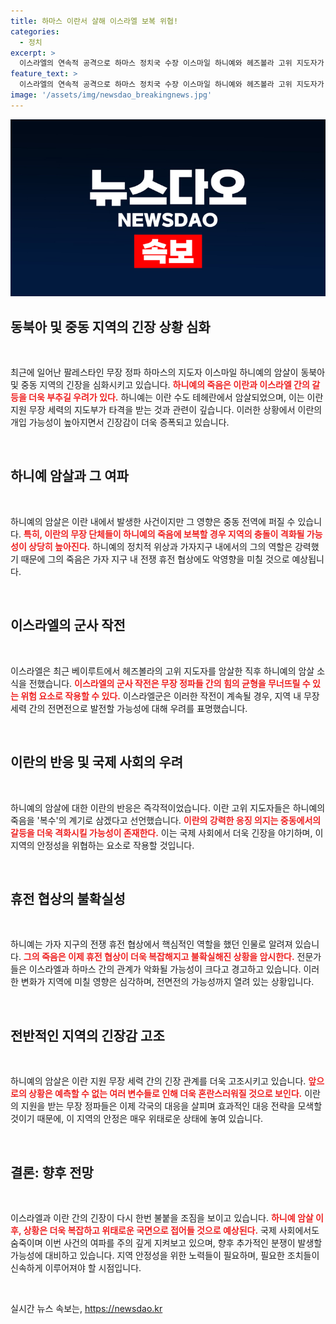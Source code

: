 ```yaml
---
title: 하마스 이란서 살해 이스라엘 보복 위협!
categories:
  - 정치
excerpt: >
  이스라엘의 연속적 공격으로 하마스 정치국 수장 이스마일 하니예와 헤즈볼라 고위 지도자가 암살되며 중동의 확전 우려가 고조됐다. 이란의 개입 여부와 가자전쟁 휴전 협상이 불투명해진 가운데, 지역 긴장이 극한으로 치닫고 있다.
feature_text: >
  이스라엘의 연속적 공격으로 하마스 정치국 수장 이스마일 하니예와 헤즈볼라 고위 지도자가 암살되며 중동의 확전 우려가 고조됐다. 이란의 개입 여부와 가자전쟁 휴전 협상이 불투명해진 가운데, 지역 긴장이 극한으로 치닫고 있다.
image: '/assets/img/newsdao_breakingnews.jpg'
---
```


<p><img src="/assets/img/newsdao_breakingnews.jpg" alt="implanttips 속보" /></p>

<h2 data-ke-size="size26">동북아 및 중동 지역의 긴장 상황 심화</h2>

<p data-ke-size="size16">&nbsp;</p>

<p data-ke-size="size16">최근에 일어난 팔레스타인 무장 정파 하마스의 지도자 이스마일 하니예의 암살이 동북아 및 중동 지역의 긴장을 심화시키고 있습니다. <b><span style="color: #ee2323;">하니예의 죽음은 이란과 이스라엘 간의 갈등을 더욱 부추길 우려가 있다.</span></b> 하니예는 이란 수도 테헤란에서 암살되었으며, 이는 이란 지원 무장 세력의 지도부가 타격을 받는 것과 관련이 깊습니다. 이러한 상황에서 이란의 개입 가능성이 높아지면서 긴장감이 더욱 증폭되고 있습니다.</p>

<p data-ke-size="size16">&nbsp;</p>

<h2 data-ke-size="size26">하니예 암살과 그 여파</h2>

<p data-ke-size="size16">&nbsp;</p>

<p data-ke-size="size16">하니예의 암살은 이란 내에서 발생한 사건이지만 그 영향은 중동 전역에 퍼질 수 있습니다. <b><span style="color: #ee2323;">특히, 이란의 무장 단체들이 하니예의 죽음에 보복할 경우 지역의 충돌이 격화될 가능성이 상당히 높아진다.</span></b> 하니예의 정치적 위상과 가자지구 내에서의 그의 역할은 강력했기 때문에 그의 죽음은 가자 지구 내 전쟁 휴전 협상에도 악영향을 미칠 것으로 예상됩니다.</p>

<p data-ke-size="size16">&nbsp;</p>

<h2 data-ke-size="size26">이스라엘의 군사 작전</h2>

<p data-ke-size="size16">&nbsp;</p>

<p data-ke-size="size16">이스라엘은 최근 베이루트에서 헤즈볼라의 고위 지도자를 암살한 직후 하니예의 암살 소식을 전했습니다. <b><span style="color: #ee2323;">이스라엘의 군사 작전은 무장 정파들 간의 힘의 균형을 무너뜨릴 수 있는 위험 요소로 작용할 수 있다.</span></b> 이스라엘군은 이러한 작전이 계속될 경우, 지역 내 무장세력 간의 전면전으로 발전할 가능성에 대해 우려를 표명했습니다.</p>

<p data-ke-size="size16">&nbsp;</p>

<h2 data-ke-size="size26">이란의 반응 및 국제 사회의 우려</h2>

<p data-ke-size="size16">&nbsp;</p>

<p data-ke-size="size16">하니예의 암살에 대한 이란의 반응은 즉각적이었습니다. 이란 고위 지도자들은 하니예의 죽음을 '복수'의 계기로 삼겠다고 선언했습니다. <b><span style="color: #ee2323;">이란의 강력한 응징 의지는 중동에서의 갈등을 더욱 격화시킬 가능성이 존재한다.</span></b> 이는 국제 사회에서 더욱 긴장을 야기하며, 이 지역의 안정성을 위협하는 요소로 작용할 것입니다.</p>

<p data-ke-size="size16">&nbsp;</p>

<h2 data-ke-size="size26">휴전 협상의 불확실성</h2>

<p data-ke-size="size16">&nbsp;</p>

<p data-ke-size="size16">하니예는 가자 지구의 전쟁 휴전 협상에서 핵심적인 역할을 했던 인물로 알려져 있습니다. <b><span style="color: #ee2323;">그의 죽음은 이제 휴전 협상이 더욱 복잡해지고 불확실해진 상황을 암시한다.</span></b> 전문가들은 이스라엘과 하마스 간의 관계가 악화될 가능성이 크다고 경고하고 있습니다. 이러한 변화가 지역에 미칠 영향은 심각하며, 전면전의 가능성까지 열려 있는 상황입니다.</p>

<p data-ke-size="size16">&nbsp;</p>

<h2 data-ke-size="size26">전반적인 지역의 긴장감 고조</h2>

<p data-ke-size="size16">&nbsp;</p>

<p data-ke-size="size16">하니예의 암살은 이란 지원 무장 세력 간의 긴장 관계를 더욱 고조시키고 있습니다. <b><span style="color: #ee2323;">앞으로의 상황은 예측할 수 없는 여러 변수들로 인해 더욱 혼란스러워질 것으로 보인다.</span></b> 이란의 지원을 받는 무장 정파들은 이제 각국의 대응을 살피며 효과적인 대응 전략을 모색할 것이기 때문에, 이 지역의 안정은 매우 위태로운 상태에 놓여 있습니다.</p>

<p data-ke-size="size16">&nbsp;</p>

<h2 data-ke-size="size26">결론: 향후 전망</h2>

<p data-ke-size="size16">&nbsp;</p>

<p data-ke-size="size16">이스라엘과 이란 간의 긴장이 다시 한번 불붙을 조짐을 보이고 있습니다. <b><span style="color: #ee2323;">하니예 암살 이후, 상황은 더욱 복잡하고 위태로운 국면으로 접어들 것으로 예상된다.</span></b> 국제 사회에서도 숨죽이며 이번 사건의 여파를 주의 깊게 지켜보고 있으며, 향후 추가적인 분쟁이 발생할 가능성에 대비하고 있습니다. 지역 안정성을 위한 노력들이 필요하며, 필요한 조치들이 신속하게 이루어져야 할 시점입니다.</p>

<p data-ke-size="size16">&nbsp;</p>
실시간 뉴스 속보는, <a href="https://newsdao.kr" rel="dofollow">https://newsdao.kr</a>


